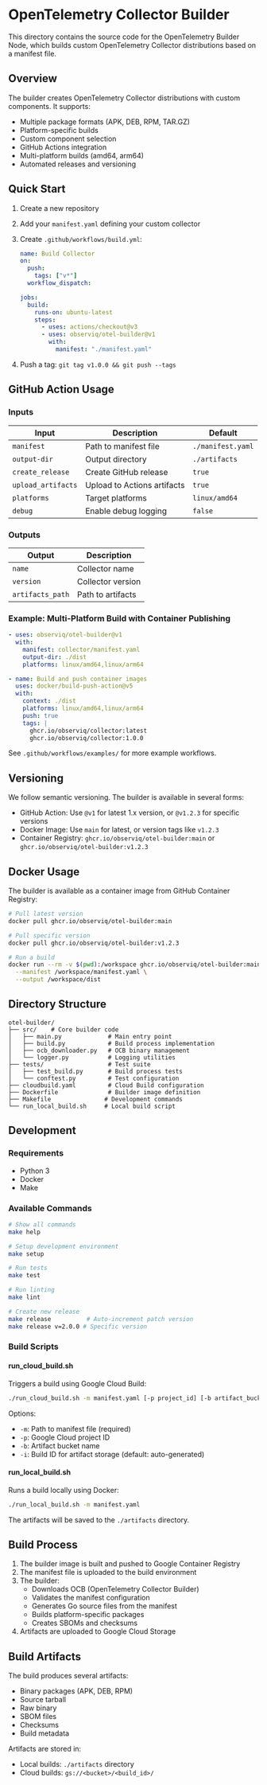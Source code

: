 # OpenTelemetry Collector Builder

This directory contains the source code for the OpenTelemetry Builder Node, which builds custom OpenTelemetry Collector distributions based on a manifest file.

## Overview

The builder creates OpenTelemetry Collector distributions with custom components. It supports:

- Multiple package formats (APK, DEB, RPM, TAR.GZ)
- Platform-specific builds
- Custom component selection
- GitHub Actions integration
- Multi-platform builds (amd64, arm64)
- Automated releases and versioning

## Quick Start

1. Create a new repository
2. Add your `manifest.yaml` defining your custom collector
3. Create `.github/workflows/build.yml`:

   ```yaml
   name: Build Collector
   on:
     push:
       tags: ["v*"]
     workflow_dispatch:

   jobs:
     build:
       runs-on: ubuntu-latest
       steps:
         - uses: actions/checkout@v3
         - uses: observiq/otel-builder@v1
           with:
             manifest: "./manifest.yaml"
   ```

4. Push a tag: `git tag v1.0.0 && git push --tags`

## GitHub Action Usage

### Inputs

| Input              | Description                 | Default           |
| ------------------ | --------------------------- | ----------------- |
| `manifest`         | Path to manifest file       | `./manifest.yaml` |
| `output-dir`       | Output directory            | `./artifacts`     |
| `create_release`   | Create GitHub release       | `true`            |
| `upload_artifacts` | Upload to Actions artifacts | `true`            |
| `platforms`        | Target platforms            | `linux/amd64`     |
| `debug`            | Enable debug logging        | `false`           |

### Outputs

| Output           | Description       |
| ---------------- | ----------------- |
| `name`           | Collector name    |
| `version`        | Collector version |
| `artifacts_path` | Path to artifacts |

### Example: Multi-Platform Build with Container Publishing

```yaml
- uses: observiq/otel-builder@v1
  with:
    manifest: collector/manifest.yaml
    output-dir: ./dist
    platforms: linux/amd64,linux/arm64

- name: Build and push container images
  uses: docker/build-push-action@v5
  with:
    context: ./dist
    platforms: linux/amd64,linux/arm64
    push: true
    tags: |
      ghcr.io/observiq/collector:latest
      ghcr.io/observiq/collector:1.0.0
```

See `.github/workflows/examples/` for more example workflows.

## Versioning

We follow semantic versioning. The builder is available in several forms:

- GitHub Action: Use `@v1` for latest 1.x version, or `@v1.2.3` for specific versions
- Docker Image: Use `main` for latest, or version tags like `v1.2.3`
- Container Registry: `ghcr.io/observiq/otel-builder:main` or `ghcr.io/observiq/otel-builder:v1.2.3`

## Docker Usage

The builder is available as a container image from GitHub Container Registry:

```bash
# Pull latest version
docker pull ghcr.io/observiq/otel-builder:main

# Pull specific version
docker pull ghcr.io/observiq/otel-builder:v1.2.3

# Run a build
docker run --rm -v $(pwd):/workspace ghcr.io/observiq/otel-builder:main \
  --manifest /workspace/manifest.yaml \
  --output /workspace/dist
```

## Directory Structure

```
otel-builder/
├── src/    # Core builder code
│   ├── main.py             # Main entry point
│   ├── build.py            # Build process implementation
│   ├── ocb_downloader.py   # OCB binary management
│   └── logger.py           # Logging utilities
├── tests/                  # Test suite
│   ├── test_build.py       # Build process tests
│   └── conftest.py         # Test configuration
├── cloudbuild.yaml         # Cloud Build configuration
├── Dockerfile              # Builder image definition
├── Makefile               # Development commands
└── run_local_build.sh     # Local build script
```

## Development

### Requirements

- Python 3
- Docker
- Make

### Available Commands

```bash
# Show all commands
make help

# Setup development environment
make setup

# Run tests
make test

# Run linting
make lint

# Create new release
make release          # Auto-increment patch version
make release v=2.0.0 # Specific version
```

### Build Scripts

#### run_cloud_build.sh

Triggers a build using Google Cloud Build:

```bash
./run_cloud_build.sh -m manifest.yaml [-p project_id] [-b artifact_bucket] [-i build_id]
```

Options:

- `-m`: Path to manifest file (required)
- `-p`: Google Cloud project ID
- `-b`: Artifact bucket name
- `-i`: Build ID for artifact storage (default: auto-generated)

#### run_local_build.sh

Runs a build locally using Docker:

```bash
./run_local_build.sh -m manifest.yaml
```

The artifacts will be saved to the `./artifacts` directory.

## Build Process

1. The builder image is built and pushed to Google Container Registry
2. The manifest file is uploaded to the build environment
3. The builder:
   - Downloads OCB (OpenTelemetry Collector Builder)
   - Validates the manifest configuration
   - Generates Go source files from the manifest
   - Builds platform-specific packages
   - Creates SBOMs and checksums
4. Artifacts are uploaded to Google Cloud Storage

## Build Artifacts

The build produces several artifacts:

- Binary packages (APK, DEB, RPM)
- Source tarball
- Raw binary
- SBOM files
- Checksums
- Build metadata

Artifacts are stored in:

- Local builds: `./artifacts` directory
- Cloud builds: `gs://<bucket>/<build_id>/`
